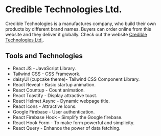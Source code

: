 # Credible Technologies Ltd.

Credible Technologies is a manufactures company, who build their own products by different brand names. Buyers can order online from this website and they deliver it globally. Check out the website [Credible Technologies Ltd.](https://credible-technologies.web.app/).

## Tools and Technologies

* React JS - JavaScript Library.
* Tailwind CSS - CSS Framework.
* daisyUI (cupcake theme)- Tailwind CSS Component Library.
* React Reveal - Basic startup animation.
* React Countup - Count animation.
* React Toastify - Display attractive toast.
* React Helmet Async - Dynamic webpage title.
* React Icons - Attractive Icons.
* Google Firebase - User authentication.
* React Firebase Hook - Simplify the Google firebase.
* React Hook Form - To make form powerful and simplicity.
* React Query - Enhance the power of data fetching.
